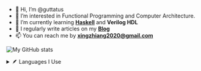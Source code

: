 - 👋 Hi, I’m @guttatus
- 👀 I’m interested in Functional Programming and Computer Architecture.
- 🌱 I’m currently learning [**Haskell**](https://www.haskell.org/) and **Verilog HDL**
- 📝 I regularly write articles on my [**Blog**](https://xzalab.top/)
- 📫 You can reach me by **xingzhiang2020@gmail.com**

![My GitHub stats](https://github-readme-stats.vercel.app/api?username=guttatus&show_icons=true&theme=radical)



<details>
  <summary>
   🪶  Languages I Use
  </summary>
  <br/>
  <img src="https://github-readme-stats.vercel.app/api/top-langs/?username=guttatus&theme=radical"/>
</details>
